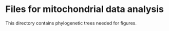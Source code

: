# Files for mitochondrial data analysis

This directory contains phylogenetic trees needed for figures.
